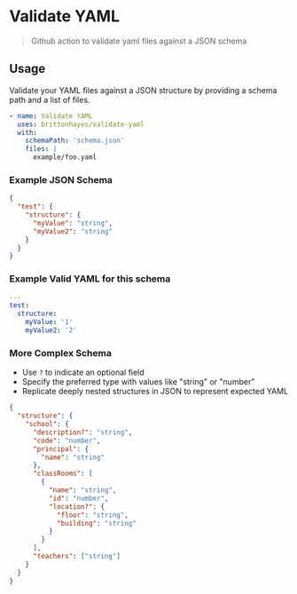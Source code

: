 # Validate YAML

> Github action to validate yaml files against a JSON schema

## Usage

Validate your YAML files against a JSON structure by providing a schema path and a list of files.

```yaml
- name: Validate YAML
  uses: brittonhayes/validate-yaml
  with:
    schemaPath: 'schema.json'
    files: |
      example/foo.yaml
```

### Example JSON Schema

```json
{
  "test": {
    "structure": {
      "myValue": "string",
      "myValue2": "string"
    }
  }
}
```

### Example Valid YAML for this schema

```yaml
---
test:
  structure:
    myValue: '1'
    myValue2: '2'
```

### More Complex Schema

- Use `?` to indicate an optional field
- Specify the preferred type with values like "string" or "number"
- Replicate deeply nested structures in JSON to represent expected YAML

```json
{
  "structure": {
    "school": {
      "description?": "string",
      "code": "number",
      "principal": {
        "name": "string"
      },
      "classRooms": [
        {
          "name": "string",
          "id": "number",
          "location?": {
            "floor": "string",
            "building": "string"
          }
        }
      ],
      "teachers": ["string"]
    }
  }
}
```
